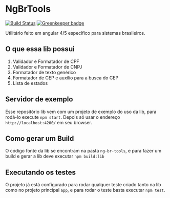 # NgBrTools
[![Build Status](https://travis-ci.org/bozoh/ng-br-tools.svg?branch=master)](https://travis-ci.org/bozoh/ng-br-tools)
[![Greenkeeper badge](https://badges.greenkeeper.io/bozoh/ng-br-tools.svg)](https://greenkeeper.io/)

Utilitário feito em angular 4/5 específico para sistemas brasileiros.

## O que essa lib possui

1. Validador e Formatador de CPF
1. Validador e Formatador de CNPJ
1. Formatador de texto genérico
1. Formatador de CEP e auxílio para a busca do CEP
1. Lista de estados

## Servidor de exemplo

Esse repositório lib vem com um projeto de exemplo do uso da lib, para rodá-lo execute `npm start`. Depois só usar o endereço `http://localhost:4200/` em seu browser.

## Como gerar um Build

O código fonte da lib se encontram na pasta `ng-br-tools`, e para fazer um build e gerar a lib deve executar `npm build:lib`

## Executando os testes

O projeto já está configurado para rodar qualquer teste criado tanto na lib como no projeto principal `app`, e para rodar o teste basta executar `npm test`.
